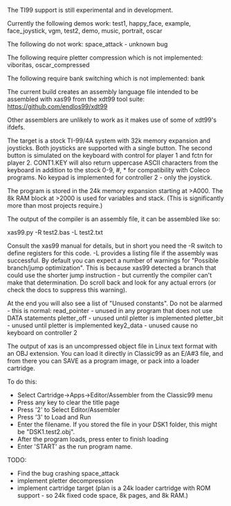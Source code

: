 The TI99 support is still experimental and in development.

Currently the following demos work:
test1, happy_face, example, face_joystick, vgm, test2, demo, music, portrait, oscar

The following do not work:
space_attack - unknown bug

The following require pletter compression which is not implemented:
viboritas, oscar_compressed

The following require bank switching which is not implemented:
bank

The current build creates an assembly language file intended to be assembled with xas99 from the xdt99 tool suite: 
https://github.com/endlos99/xdt99

Other assemblers are unlikely to work as it makes use of some of xdt99's ifdefs.

The target is a stock TI-99/4A system with 32k memory expansion and joysticks. Both joysticks are supported with a single button. The second button is simulated on the keyboard with control for player 1 and fctn for player 2. CONT1.KEY will also return uppercase ASCII characters from the keyboard in addition to the stock 0-9, #, * for compatibility with Coleco programs. No keypad is implemented for controller 2 - only the joystick.

The program is stored in the 24k memory expansion starting at >A000. The 8k RAM block at >2000 is used for variables and stack. (This is significantly more than most projects require.)

The output of the compiler is an assembly file, it can be assembled like so:

xas99.py -R test2.bas -L test2.txt

Consult the xas99 manual for details, but in short you need the -R switch to define registers for this code. -L provides a listing file if the assembly was successful. By default you can expect a number of warnings for "Possible branch/jump optimization". This is because xas99 detected a branch that could use the shorter jump instruction - but currently the compiler can't make that determination. Do scroll back and look for any actual errors (or check the docs to suppress this warning). 

At the end you will also see a list of "Unused constants". Do not be alarmed - this is normal:
read_pointer - unused in any program that does not use DATA statements
pletter_off  - unused until pletter is implemented
pletter_bit  - unused until pletter is implemented
key2_data    - unused cause no keyboard on controller 2

The output of xas is an uncompressed object file in Linux text format with an OBJ extension. You can load it directly in Classic99 as an E/A#3 file, and from there you can SAVE as a program image, or pack into a loader cartridge.

To do this:

- Select Cartridge->Apps->Editor/Assembler from the Classic99 menu
- Press any key to clear the title page
- Press '2' to Select Editor/Assembler
- Press '3' to Load and Run
- Enter the filename. If you stored the file in your DSK1 folder, this might be "DSK1.test2.obj".
- After the program loads, press enter to finish loading
- Enter 'START' as the run program name.

TODO:
- Find the bug crashing space_attack
- implement pletter decompression
- implement cartridge target (plan is a 24k loader cartridge with ROM support - so 24k fixed code space, 8k pages, and 8k RAM.)





